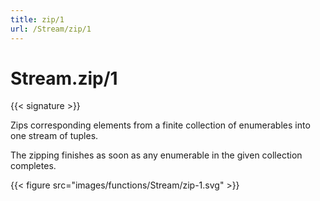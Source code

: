 ```yaml
---
title: zip/1
url: /Stream/zip/1
---
```


# Stream.zip/1

{{< signature >}}

Zips corresponding elements from a finite collection of enumerables into one stream of tuples.

The zipping finishes as soon as any enumerable in the given collection completes.

{{< figure src="images/functions/Stream/zip-1.svg" >}}
